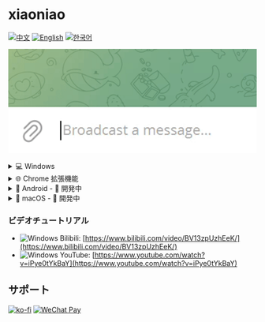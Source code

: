 # xiaoniao

[![中文](https://img.shields.io/badge/lang-中文-red)](README_ZH.md)
[![English](https://img.shields.io/badge/lang-English-blue)](README.md)
[![한국어](https://img.shields.io/badge/lang-한국어-green)](README_KR.md)

![Demo](windows/assets/demo.gif)

<details>
<summary>💻 Windows</summary>

## クイックスタート

### 1. APIキーの設定

- メインメニューから「API設定」を選択
- APIキーを入力（OpenAI、Anthropicなど）
- システムが自動的にプロバイダーを識別

### 2. モデル選択

- API設定後、「モデル選択」を選択
- リストから適切なAIモデルを選択

### 3. ホットキー設定（オプション）

- メインメニューから「ホットキー設定」を選択
- 監視切替とプロンプト切替のホットキーを設定

### 4. 使用開始

- Ctrl+X で切り取りまたは Ctrl+C でコピーして翻訳を起動
- プログラムが自動的にクリップボードを置換
- Ctrl+V で翻訳結果を貼り付け

## ダウンロード

[xiaoniao.exe](https://github.com/kaminoguo/xiaoniao/releases/latest) - Windows 10/11 (64-bit)

## アップデート方法

1. 古い xiaoniao.exe を削除
2. 新しい xiaoniao.exe をダウンロード
3. 設定ファイルは自動保存され、失われません

</details>

<details>
<summary>🌐 Chrome 拡張機能</summary>

## クイックスタート

### 1. 拡張機能をインストール

- Chrome ウェブストアからインストール（近日公開）
- または手動読み込み：`chrome://extensions` を開く、デベロッパーモードを有効化、`chrome/` フォルダを読み込む

### 2. 翻訳モードを設定

- ポップアップから翻訳モードを選択
- Built-in AI：無料、プライベート、デバイス上で動作（Gemini Nano）
- Gemini API：高精度のためにAPIキーを入力
- 無料お試し：提供されたギフトキーを使用（制限あり）

### 3. 翻訳スタイルを設定（オプション）

- ポップアップで「翻訳スタイル」をクリック
- プリセットから選択またはカスタムスタイルを作成
- 例：「カジュアルな日本語で顔文字を使って翻訳」

### 4. 使用開始

- 任意のテキストをコピー（Ctrl+C）
- 拡張機能が自動翻訳して自動貼り付け

## ダウンロード

Chrome ウェブストア：近日公開 | [ソースコード](https://github.com/kaminoguo/xiaoniao/tree/main/chrome)

## ブラウザ要件

Chrome 127+（Built-in AI モード用）

</details>

<details>
<summary>📱 Android - 🚧 開発中</summary>

更新をお待ちください！

</details>

<details>
<summary>🍎 macOS - 🚧 開発中</summary>

更新をお待ちください！

</details>

### ビデオチュートリアル

- ![Windows](https://img.shields.io/badge/Windows-0078D4?logo=windows&logoColor=white) Bilibili: [https://www.bilibili.com/video/BV13zpUzhEeK/](https://www.bilibili.com/video/BV13zpUzhEeK/)
- ![Windows](https://img.shields.io/badge/Windows-0078D4?logo=windows&logoColor=white) YouTube: [https://www.youtube.com/watch?v=iPye0tYkBaY](https://www.youtube.com/watch?v=iPye0tYkBaY)

## サポート

[![ko-fi](https://ko-fi.com/img/githubbutton_sm.svg)](https://ko-fi.com/gogogod)
[![WeChat Pay](https://img.shields.io/badge/WeChat-Pay-09B83E?logo=wechat)](windows/assets/wechat-pay.jpg)
